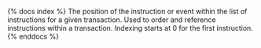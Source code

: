 {% docs index %}
The position of the instruction or event within the list of instructions for a given transaction. Used to order and reference instructions within a transaction. Indexing starts at 0 for the first instruction.
{% enddocs %}